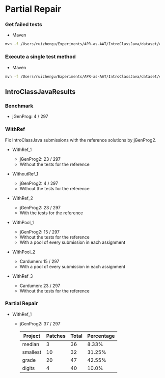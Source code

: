 # Partial Repair
### Get failed tests

* Maven

```sh
mvn -f /Users/ruizhengu/Experiments/APR-as-AAT/IntroClassJava/dataset/checksum/2c1556672751734adf9a561fbf88767c32224fca14a81e9d9c719f18d0b21765038acc16ecd8377f74d4f43e8c844538161d869605e3516cf797d0a6a59f1f8e/003 test | grep "Tests run:.*Failures:.*Errors:"
```

### Execute a single test method

* Maven

```sh
mvn -f /Users/ruizhengu/Experiments/APR-as-AAT/IntroClassJava/dataset/checksum/2c1556672751734adf9a561fbf88767c32224fca14a81e9d9c719f18d0b21765038acc16ecd8377f74d4f43e8c844538161d869605e3516cf797d0a6a59f1f8e/003 -Dtest=Checksum_WhiteboxTest#test1 test
```
## IntroClassJavaResults
### Benchmark
* jGenProg: 4 / 297
### WithRef
Fix IntroClassJava submissions with the reference solutions by jGenProg2.
* WithRef_1
  * jGenProg2: 23 / 297
  * Without the tests for the reference

* WithoutRef_1
  * jGenProg2: 4 / 297
  * Without the tests for the reference

* WithRef_2
  * jGenProg2: 23 / 297
  * With the tests for the reference

* WithPool_1
  * jGenProg2: 15 / 297
  * Without the tests for the reference
  * With a pool of every submission in each assignment

* WithPool_2
  * Cardumen: 15 / 297
  * With a pool of every submission in each assignment

* WithRef_3
  * Cardumen: 23 / 297
  * Without the tests for the reference

### Partial Repair

* WithRef_1

  * jGenProg2: 37 / 297

    | Project  | Patches | Total | Percentage |
    | -------- | ------- | ----- | ---------- |
    | median   | 3       | 36    | 8.33%      |
    | smallest | 10      | 32    | 31.25%     |
    | grade    | 20      | 47    | 42.55%     |
    | digits   | 4       | 40    | 10.0%      |
